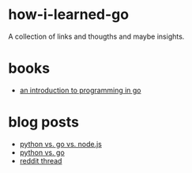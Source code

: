 # how-i-learned-go
A collection of links and thougths and maybe insights.

# books

* [an introduction to programming in go](http://www.golang-book.com/books/intro)

# blog posts
* [python vs. go vs. node.js](http://jordanorelli.com/post/31533769172/why-i-went-from-python-to-go-and-not-nodejs)
* [python vs. go](http://www.peterbe.com/plog/govspy)
* [reddit thread](https://www.reddit.com/r/golang/comments/2aup1g/why_are_people_ditching_python_for_go/)
